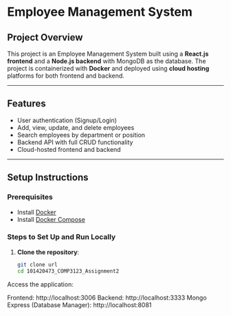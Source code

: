 # **Employee Management System**

## **Project Overview**
This project is an Employee Management System built using a **React.js frontend** and a **Node.js backend** with MongoDB as the database. The project is containerized with **Docker** and deployed using **cloud hosting** platforms for both frontend and backend.

---

## **Features**
- User authentication (Signup/Login)
- Add, view, update, and delete employees
- Search employees by department or position
- Backend API with full CRUD functionality
- Cloud-hosted frontend and backend

---

## **Setup Instructions**

### **Prerequisites**
- Install [Docker](https://www.docker.com/)
- Install [Docker Compose](https://docs.docker.com/compose/)

### **Steps to Set Up and Run Locally**

1. **Clone the repository**:
   ```bash
   git clone url
   cd 101420473_COMP3123_Assignment2


Access the application:

Frontend: http://localhost:3006
Backend: http://localhost:3333
Mongo Express (Database Manager): http://localhost:8081
